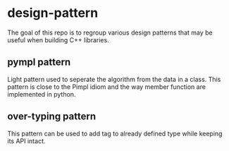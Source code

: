 # design-pattern
The goal of this repo is to regroup various design patterns that may be useful
when building C++ libraries.

## pympl pattern
Light pattern used to seperate the algorithm from the data in a class.
This pattern is close to the Pimpl idiom and the way member function are implemented in python.

## over-typing pattern
This pattern can be used to add tag to already defined type while keeping its API intact.
